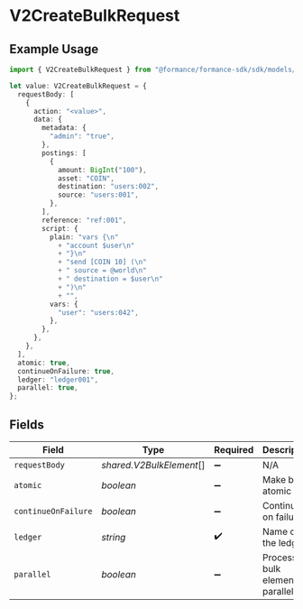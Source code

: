 # V2CreateBulkRequest

## Example Usage

```typescript
import { V2CreateBulkRequest } from "@formance/formance-sdk/sdk/models/operations";

let value: V2CreateBulkRequest = {
  requestBody: [
    {
      action: "<value>",
      data: {
        metadata: {
          "admin": "true",
        },
        postings: [
          {
            amount: BigInt("100"),
            asset: "COIN",
            destination: "users:002",
            source: "users:001",
          },
        ],
        reference: "ref:001",
        script: {
          plain: "vars {\n"
            + "account $user\n"
            + "}\n"
            + "send [COIN 10] (\n"
            + "	source = @world\n"
            + "	destination = $user\n"
            + ")\n"
            + "",
          vars: {
            "user": "users:042",
          },
        },
      },
    },
  ],
  atomic: true,
  continueOnFailure: true,
  ledger: "ledger001",
  parallel: true,
};
```

## Fields

| Field                             | Type                              | Required                          | Description                       | Example                           |
| --------------------------------- | --------------------------------- | --------------------------------- | --------------------------------- | --------------------------------- |
| `requestBody`                     | *shared.V2BulkElement*[]          | :heavy_minus_sign:                | N/A                               |                                   |
| `atomic`                          | *boolean*                         | :heavy_minus_sign:                | Make bulk atomic                  | true                              |
| `continueOnFailure`               | *boolean*                         | :heavy_minus_sign:                | Continue on failure               | true                              |
| `ledger`                          | *string*                          | :heavy_check_mark:                | Name of the ledger.               | ledger001                         |
| `parallel`                        | *boolean*                         | :heavy_minus_sign:                | Process bulk elements in parallel | true                              |